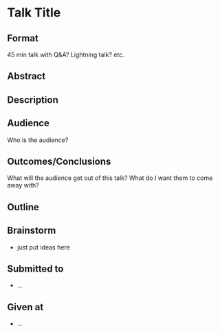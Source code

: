 # Talk Title

## Format
45 min talk with Q&A? Lightning talk? etc.

## Abstract


## Description


## Audience
Who is the audience?


## Outcomes/Conclusions
What will the audience get out of this talk? What do I want them to come
away with?


## Outline

## Brainstorm
- just put ideas here


## Submitted to
- ...


## Given at
- ...
